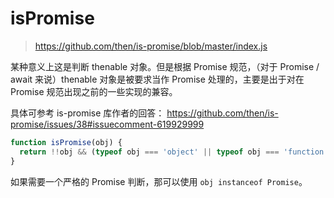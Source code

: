# isPromise

> https://github.com/then/is-promise/blob/master/index.js

某种意义上这是判断 thenable 对象。但是根据 Promise 规范，（对于 Promise / await 来说）thenable 对象是被要求当作 Promise 处理的，主要是出于对在 Promise 规范出现之前的一些实现的兼容。

具体可参考 is-promise 库作者的回答： https://github.com/then/is-promise/issues/38#issuecomment-619929999

```js
function isPromise(obj) {
  return !!obj && (typeof obj === 'object' || typeof obj === 'function') && typeof obj.then === 'function'
}
```

如果需要一个严格的 Promise 判断，那可以使用 `obj instanceof Promise`。